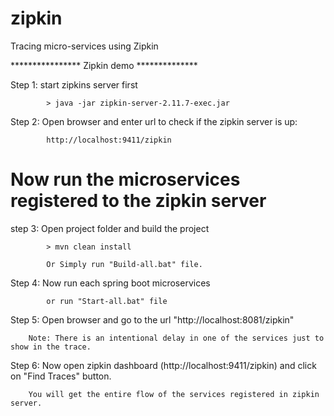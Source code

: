 # zipkin
Tracing micro-services using Zipkin



**************** Zipkin demo **************

Step 1: start zipkins server first
			
			> java -jar zipkin-server-2.11.7-exec.jar
			
Step 2: Open browser and enter url to check if the zipkin server is up:
		
			http://localhost:9411/zipkin
			
# Now run the microservices registered to the zipkin server

step 3: Open project folder and build the project

			> mvn clean install
			
			Or Simply run "Build-all.bat" file.
		
		
Step 4: Now run each spring boot microservices 
		
			or run "Start-all.bat" file
			
			
Step 5: Open browser and go to the url "http://localhost:8081/zipkin"

		Note: There is an intentional delay in one of the services just to show in the trace.
		

Step 6: Now open zipkin dashboard (http://localhost:9411/zipkin) and click on "Find Traces" button.

		You will get the entire flow of the services registered in zipkin server.
		
